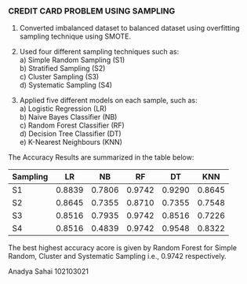 ### CREDIT CARD PROBLEM USING SAMPLING

1. Converted imbalanced dataset to balanced dataset using overfitting sampling technique using SMOTE. <br>
2. Used four different sampling techniques such as: <br>
   a) Simple Random Sampling (S1) <br>
   b) Stratified Sampling (S2) <br>
   c) Cluster Sampling (S3) <br>
   d) Systematic Sampling (S4) <br>

3. Applied five different models on each sample, such as: <br>
   a) Logistic Regression (LR) <br>
   b) Naive Bayes Classifier (NB) <br>
   c) Random Forest Classifier (RF) <br>
   d) Decision Tree Classifier (DT) <br>
   e) K-Nearest Neighbours (KNN) <br>

The Accuracy Results are summarized in the table below:


|   Sampling   |   LR    |   NB    |   RF   |   DT    |   KNN    |
|--------------|---------|---------|--------|---------|----------|
|   S1         |  0.8839 | 0.7806  | 0.9742 | 0.9290  |  0.8645  |
|   S2         |  0.8645 | 0.7355  | 0.8710 | 0.7355  |  0.7548  | 
|   S3         |  0.8516 | 0.7935  | 0.9742 | 0.8516  |  0.7226  |
|   S4         |  0.8516 | 0.4839  | 0.9742 | 0.9548  |  0.8322  |

The best highest accuracy acore is given by Random Forest for Simple Random, Cluster and Systematic Sampling i.e., 0.9742 respectively.

Anadya Sahai
102103021